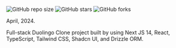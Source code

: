 ![GitHub repo size](https://img.shields.io/github/repo-size/evanch98/duolingo-clone-nextjs)
![GitHub stars](https://img.shields.io/github/stars/evanch98/duolingo-clone-nextjs?style=social)
![GitHub forks](https://img.shields.io/github/forks/evanch98/duolingo-clone-nextjs?style=social)

April, 2024.

Full-stack Duolingo Clone project built by using Next JS 14, React, TypeScript, Tailwind CSS, Shadcn UI, and Drizzle ORM.
